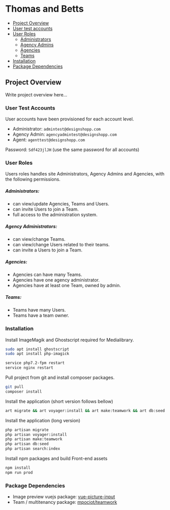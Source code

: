 Thomas and Betts
================

* [Project Overview](#project-overview)
* [User test accounts](#user-test-accounts)
* [User Roles](#user-roles)
    * [Administrators](#administrators)
    * [Agency Admins](#agency-admins)
    * [Agencies](#agencies)
    * [Teams](#teams)
* [Installation](#installation)
* [Package Dependencies](#package-dependencies)


## Project Overview
Write project overview here...


### User Test Accounts
User accounts have been provisioned for each account level.

- Administrator:  `admintest@designshopp.com`
- Agency Admin:  `agencyadmintest@designshopp.com`
- Agent:  `agenttest@designshopp.com`

Password: `Sdf423jlJH`
(use the same password for all accounts)


### User Roles
Users roles handles site Administrators, Agency Admins and Agencies, with the
following permissions.

##### Administrators:
- can view/update Agencies, Teams and Users.
- can invite Users to join a Team.
- full access to the administration system.

##### Agency Administrators:
- can view/change Teams.
- can view/change Users related to their teams.
- can invite a Users to join a Team.


##### Agencies:
- Agencies can have many Teams.
- Agencies have one agency administrator.
- Agencies have at least one Team, owned by admin.

##### Teams:
- Teams have many Users.
- Teams have a team owner.



### Installation
Install ImageMagik and Ghostscript required for Medialibrary.
```bash
sudo apt install ghostscript
sudo apt install php-imagick

service php7.2-fpm restart
service nginx restart
```


Pull project from git and install composer packages.
```bash
git pull
composer install
```

Install the application (short version follows bellow)
```bash
art migrate && art voyager:install && art make:teamwork && art db:seed && art search:index
```

Install the application (long version)
```bash
php artisan migrate
php artisan voyager:install
php artisan make:teamwork
php artisan db:seed
php artisan search:index
```

Install npm packages and build Front-end assets
```bash
npm install
npm run prod
```


### Package Dependencies
- Image preview vuejs package: [vue-picture-input](https://github.com/alessiomaffeis/vue-picture-input)
- Team / multitenancy package: [mpociot/teamwork](https://github.com/mpociot/teamwork)

